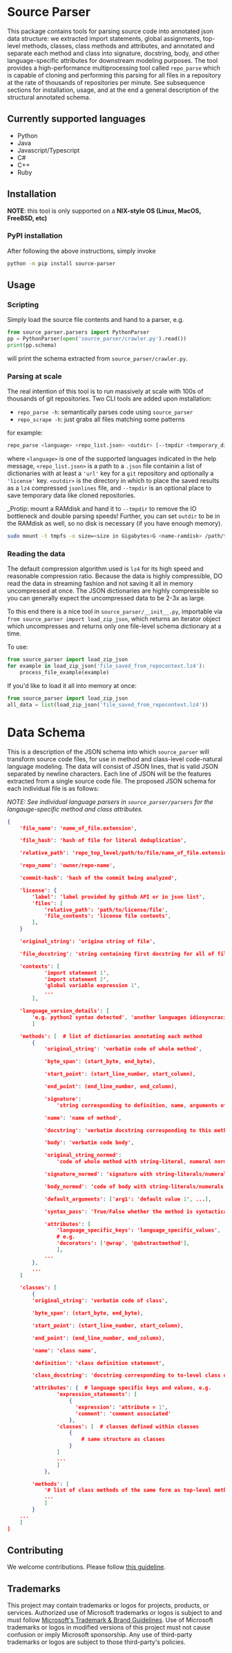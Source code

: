 # Source Parser

This package contains tools for parsing source code into annotated json data structure: we extracted
import statements, global assignments, top-level methods, classes, class methods and attributes, and annotated
and separate each method and class into signature, docstring, body, and other language-specific attributes
for downstream modeling purposes. The tool provides a high-performance multiprocessing tool called `repo_parse`
which is capable of cloning and performing this parsing for all files in a repository at the rate of thousands
of repositories per minute. See subsequence sections for installation, usage, and at the end a general
description of the structural annotated schema.

## Currently supported languages
 * Python
 * Java
 * Javascript/Typescript
 * C#
 * C++
 * Ruby

## Installation

__NOTE__: this tool is only supported on a **NIX-style OS (Linux, MacOS, FreeBSD, etc)**


### PyPI installation

After following the above instructions, simply invoke

```bash
python -m pip install source-parser
```

## Usage

### Scripting

Simply load the source file contents and hand to a parser, e.g.

```python
from source_parser.parsers import PythonParser
pp = PythonParser(open('source_parser/crawler.py').read())
print(pp.schema)
```

will print the schema extracted from `source_parser/crawler.py`.

### Parsing at scale

The real intention of this tool is to run massively at scale with 100s of thousands
of git repositories. 
Two CLI tools are added upon installation:
 - `repo_parse -h`: semantically parses code using `source_parser`
 - `repo_scrape -h`: just grabs all files matching some patterns

for example:

```bash
repo_parse <language> <repo_list.json> <outdir> [--tmpdir <temporary_directory>]
```

where `<language>` is one of the supported languages indicated in the help message,
`<repo_list.json>` is a path to a `.json` file containin a list of dictionaries with at
least a `'url'` key for a `git` repository and optionally a `'license'` key. `<outdir>`
is the directory in which to place the saved results as a `lz4` compressed `jsonlines`
file, and `--tmpdir` is an optional place to save temporary data like cloned
repositories.

_Protip: mount a RAMdisk and hand it to `--tmpdir` to remove the IO bottleneck
and double parsing speeds! Further, you can set `outdir` to be in the RAMdisk as well, 
so no disk is necessary (if you have enough memory).

```bash
sudo mount -t tmpfs -o size=<size in Gigabytes>G <name-ramdisk> /path/to/ramdisk`
```


### Reading the data

The default compression algorithm used is `lz4` for its high speed and reasonable
compression ratio. Because the data is highly compressible, DO read the data in streaming
fashion and not saving it all in memory uncompressed at once. The JSON dictionaries are 
highly compressible so you can generally expect the uncompressed data to be 2-3x as large.

To this end there is a nice tool in `source_parser/__init__.py`, importable
via `from source_parser import load_zip_json`, which returns an iterator object
which uncompresses and returns only one file-level schema dictionary at a time.

To use:

```python
from source_parser import load_zip_json
for example in load_zip_json('file_saved_from_repocontext.lz4'):
    process_file_example(example)
```

If you'd like to load it all into memory at once:
```python
from source_parser import load_zip_json
all_data = list(load_zip_json('file_saved_from_repocontext.lz4'))
```

# Data Schema

This is a description of the JSON schema into which `source_parser` will
transform source code files, for use in method and class-level code-natural
language modeling. The data will consist of JSON lines, that is valid JSON
separated by newline characters. Each line of JSON will be the features
extracted from a single source code file. The proposed JSON schema for each
individual file is as follows:

_NOTE: See individual language parsers in `source_parser/parsers` for the langauge-specific method and class attributes._

```json
{
	'file_name': 'name_of_file.extension',

    'file_hash': 'hash of file for literal deduplication',

	'relative_path': 'repo_top_level/path/to/file/name_of_file.extension',

	'repo_name': 'owner/repo-name',

    'commit-hash': 'hash of the commit being analyzed',

	'license': {
        'label': 'label provided by github API or in json list',
        'files': [
            'relative_path': 'path/to/license/file',
            'file_contents': 'license file contents',
        ],
    }

    'original_string': 'origina string of file',

	'file_docstring': 'string containing first docstring for all of file',

	'contexts': [
            'import statement 1',
            'import statement 2',
            'global variable expression 1',
            ...
        ],

	'language_version_details': [
        'e.g. python2 syntax detected', 'another languages idiosyncracies'
        ]

	'methods': [  # list of dictionaries annotating each method
		{
            'original_string': 'verbatim code of whole method',

            'byte_span': (start_byte, end_byte),

            'start_point': (start_line_number, start_column),

            'end_point': (end_line_number, end_column),

            'signature':
                'string corresponding to definition, name, arguments of method',

            'name': 'name of method',

            'docstring': 'verbatim docstring corresponding to this method',

            'body': 'verbatim code body',

            'original_string_normed':
                'code of whole method with string-literal, numeral normalization',

            'signature_normed': 'signature with string-literals/numerals normalized',

            'body_normed': 'code of body with string-literals/numerals normalized',

            'default_arguments': ['arg1': 'default value 1', ...],

            'syntax_pass': 'True/False whether the method is syntactically correct',

            'attributes': [
            	'language_specific_keys': 'language_specific_values',
                # e.g.
                'decorators': ['@wrap', '@abstractmethod'],
                ],
            ...
        },
        ...
	]

	'classes': [
        {
		'original_string': 'verbatim code of class',

        'byte_span': (start_byte, end_byte),

        'start_point': (start_line_number, start_column),

        'end_point': (end_line_number, end_column),

        'name': 'class name',

        'definition': 'class definition statement',

		'class_docstring': 'docstring corresponding to to-level class definition,

		'attributes': {  # language specific keys and values, e.g.
                'expression_statements': [
                    {
                      'expression': 'attribute = 1',
                      'comment': 'comment associated'
                    },
                'classes': [  # classes defined within classes
                    {
                        # same structure as classes
                    }
                ]
                ...
                ]
		    },

		'methods': [
            '# list of class methods of the same form as top-level methods',
            ...
            ]
	    }
    ...
    ]
]
```

## Contributing

We welcome contributions. Please follow [this guideline](CONTRIBUTING.md).

## Trademarks

This project may contain trademarks or logos for projects, products, or services. Authorized use of Microsoft 
trademarks or logos is subject to and must follow 
[Microsoft's Trademark & Brand Guidelines](https://www.microsoft.com/en-us/legal/intellectualproperty/trademarks/usage/general).
Use of Microsoft trademarks or logos in modified versions of this project must not cause confusion or imply Microsoft sponsorship.
Any use of third-party trademarks or logos are subject to those third-party's policies.

